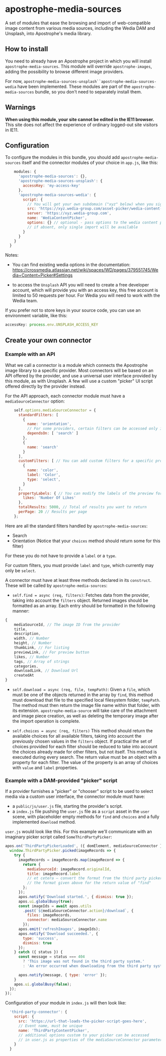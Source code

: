 # apostrophe-media-sources

A set of modules that ease the browsing and import of web-compatible image content from various media sources, including the Wedia DAM and Unsplash, into Apostrophe's media library.

## How to install

You need to already have an Apostrophe project in which you will install `apostrophe-media-sources`. This module will override `apostrophe-images`, adding the possibility to browse different image providers.

For now, `apostrophe-media-sources-unsplash``apostrophe-media-sources-wedia` have been implemented. These modules are part of the `apostrophe-media-sources` bundle, so you don't need to separately install them.

## Warnings

**When using this module, your site cannot be edited in the IE11 browser.** This site does not affect the experience of ordinary logged-out site visitors in IE11.

## Configuration

To configure the modules in this bundle, you should add `apostrophe-media-sources` itself and the connector modules of your choice in `app.js`, like this:

```javascript
    modules: {
      'apostrophe-media-sources': {},
      'apostrophe-media-sources-unsplash': {
        accessKey: 'my-access-key'
      },
      'apostrophe-media-sources-wedia': {
        script: {
          // You will get your own subdomain ("xyz" below) when you sign up with Wedia
          src: 'https://xyz.wedia-group.com/asset-picker/wedia-content-picker.js',
          server: 'https://xyz.wedia-group.com',
          name: 'WediaContentPicker',
          options: {} // optional - pass options to the wedia content picker -}
          // if absent, only single import will be available
        }
      }
    }
  }
```

Notes:
* You can find existing wedia options in the documentation: https://crossmedia.atlassian.net/wiki/spaces/WD/pages/379551745/Wedia+Content+Picker#Settings

* to access the `Unsplash` API you will need to create a free developer account, which will provide you with an access key, this free account is limited to 50 requests per hour. For Wedia you will need to work with the Wedia team.

If you prefer not to store keys in your source code, you can use an environment variable, like this:

```javascript
accessKey: process.env.UNSPLASH_ACCESS_KEY
```

## Create your own connector

### Example with an API

What we call a connector is a module which connects the Apostrophe image library to a specific provider. Most connectors will be based on an API offered by the provider, and use a universal user interface provided by this module, as with Unsplash. A few will use a custom "picker" UI script offered directly by the provider instead.

For the API approach, each connector module must have a `mediaSourceConnector` option:

```javascript
    self.options.mediaSourceConnector = {
      standardFilters: [
        {
          name: 'orientation',
          // For some providers, certain filters can be accessed only if another is set
          dependsOn: [ 'search' ]
        },
        {
          name: 'search'
        }
      ],
      customFilters: [ // You can add custom filters for a specific provider
        {
          name: 'color',
          label: 'Color',
          type: 'select',
        }
      ],
      propertyLabels: { // You can modify the labels of the preview form
        likes: 'Number Of Likes'
      },
      totalResults: 5000, // Total of results you want to return
      perPage: 20 // Results per page
    };
```

Here are all the standard filters handled by `apostrophe-media-sources`:

* Search
* Orientation (Notice that your `choices` method should return some for this filter)

For these you do not have to provide a `label` or a `type`.

For custom filters, you must provide `label` and `type`, which currently may only be `select`.

A connector must have at least three methods declared in its `construct`. These will be called by `apostrophe-media-sources`:

* `self.find = async (req, filters)`:
  Fetches data from the provider, taking into account the `filters` object. Returned images should be formatted as an array. Each entry should be formatted in the following manner:

```javascript
{
    mediaSourceId, // The image ID from the provider
    title,
    description,
    width, // Number
    height, // Number
    thumbLink, // For listing
    previewLink, // For preview button
    likes, // Number
    tags, // Array of strings
    categories,
    downloadLink, // Download Url
    createdAt
}
```

* `self.download = async (req, file, tempPath)`:
Given a `file`, which must be one of the objects returned in the array by `find`, this method must download that file to the specified local filesystem folder, `tempPath`.
The method must then return the image file name within that folder, with its extension.
`apostrophe-media-source` will  take care of the attachment and image piece creation, as well as deleting the temporary image after the import operation is complete.

* `self.choices = async (req, filters)`
This method should return the available choices for all available filters, taking into account the previously chosen values in the `filters` object. If practical the set of choices provided for each filter should be reduced to take into account the choices already made for other filters, but not itself. This method is executed during every search. The return value must be an object with a property for each filter. The value of the property is an array of choices with `value` and `label` properties.

### Example with a DAM-provided "picker" script

If a provider furnishes a "picker" or "chooser" script to be used to select media via a custom user interface, the connector module must have:
- a `public/js/user.js` file, starting the provider's script.
- a `index.js` file pushing the `user.js` file as a `script` asset in the `user` scene, with placeholder empty methods for `find` and `choices` and a fully implemented `download` method.

`user.js` would look like this. For this example we'll communicate with an imaginary picker script called `SomeThirdPartyPicker`:

```javascript
apos.on('ThirdPartyPickerLoaded', ({ domElement, mediaSourceConnector }) => {
  window.ThirdPartyPicker.picked(imageRecords => {
    try {
      imageRecords = imageRecords.map(imageRecord => {
        return {
          mediaSourceId: imageRecord.originalId,
          title: imageRecord.label
          // et cetera — convert the format from the third party picker to
          // the format given above for the return value of "find"
        };
      });
      apos.notify('Download started.', { dismiss: true });
      apos.ui.globalBusy(true);
      const imageIds = await apos.utils
        .post(`${mediaSourceConnector.action}/download`, {
          files: imageRecords,
          connector: mediaSourceConnector.name
        });
      apos.emit('refreshImages', imageIds);
      apos.notify('Download succeeded.', {
        type: 'success',
        dismiss: true
      });
    } catch ({ status }) {
      const message = status === 404
        ? 'This image was not found in the third party system.'
        : 'An error occurred when downloading from the third party system.';

      apos.notify(message, { type: 'error' });
    }
    apos.ui.globalBusy(false);
  });
});
```

Configuration of your module in `index.js` will then look like:

```js
  'third-party-connector': {
    script: {
      src: 'https://url-that-loads-the-picker-script-goes-here',
      // Event name, must be unique
      name: 'ThirdPartyContentPicker',
      // additional options custom to your picker can be accessed
      // in user.js as properties of the mediaSourceConnector parameter
    }
  }
```
